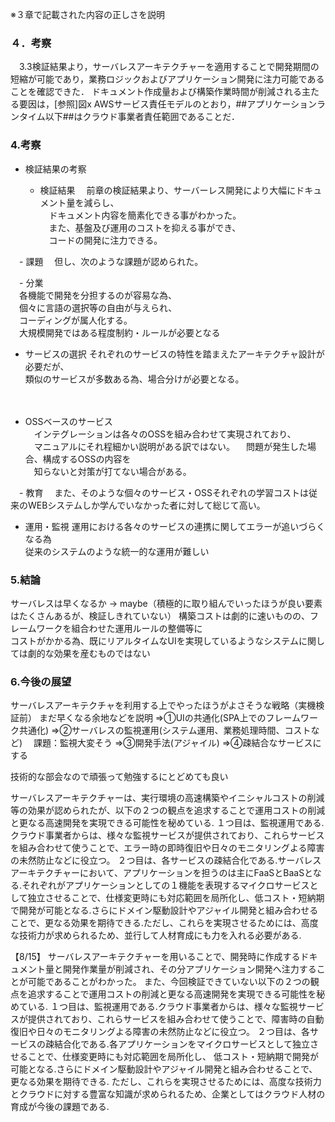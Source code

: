 ※３章で記載された内容の正しさを説明

### ４．考察
　3.3検証結果より，サーバレスアーキテクチャーを適用することで開発期間の短縮が可能であり，業務ロジックおよびアプリケーション開発に注力可能であることを確認できた．
ドキュメント作成量および構築作業時間が削減される主たる要因は，[参照]図x AWSサービス責任モデルのとおり，##アプリケーションランタイム以下##はクラウド事業者責任範囲であることだ．



### 4.考察
- 検証結果の考察  

  - 検証結果
　前章の検証結果より、サーバーレス開発により大幅にドキュメント量を減らし、  
　ドキュメント内容を簡素化できる事がわかった。  
　また、基盤及び運用のコストを抑える事ができ、  
　コードの開発に注力できる。  

　- 課題
　但し、次のような課題が認められた。

　- 分業  
　各機能で開発を分担するのが容易な為、  
　個々に言語の選択等の自由が与えられ、  
　コーディングが属人化する。  
　大規模開発ではある程度制約・ルールが必要となる
　
  - サービスの選択
  それぞれのサービスの特性を踏まえたアーキテクチャ設計が必要だが、  
  類似のサービスが多数ある為、場合分けが必要となる。  
    
　
  - OSSベースのサービス  
　インテグレーションは各々のOSSを組み合わせて実現されており、  
　マニュアルにそれ程細かい説明がある訳ではない。 
　問題が発生した場合、構成するOSSの内容を  
　知らないと対策が打てない場合がある。  

　- 教育
　また、そのような個々のサービス・OSSそれぞれの学習コストは従来のWEBシステムしか学んでいなかった者に対して総じて高い。  
  
  - 運用・監視
  運用における各々のサービスの連携に関してエラーが追いづらくなる為  
  従来のシステムのような統一的な運用が難しい
　
### 5.結論
サーバレスは早くなるか
→ maybe（積極的に取り組んでいったほうが良い要素はたくさんあるが、検証しきれていない）
構築コストは劇的に速いものの、フレームワークを組合わせた運用ルールの整備等に  
コストがかかる為、既にリアルタイムなUIを実現しているようなシステムに関しては劇的な効果を産むものではない  


### 6.今後の展望
サーバレスアーキテクチャを利用する上でやったほうがよさそうな戦略（実機検証前）
まだ早くなる余地などを説明
⇒①UIの共通化(SPA上でのフレームワーク共通化)
⇒②サーバレスの監視運用(システム運用、業務処理時間、コストなど)
　課題：監視大変そう
⇒③開発手法(アジャイル)
⇒④疎結合なサービスにする

技術的な部会なので頑張って勉強するにとどめても良い


サーバレスアーキテクチャーは、実行環境の高速構築やイニシャルコストの削減等の効果が認められたが、以下の２つの観点を追求することで運用コストの削減と更なる高速開発を実現できる可能性を秘めている.
１つ目は、監視運用である.クラウド事業者からは、様々な監視サービスが提供されており、これらサービスを組み合わせて使うことで、エラー時の即時復旧や日々のモニタリングよる障害の未然防止などに役立つ。
２つ目は、各サービスの疎結合化である.サーバレスアーキテクチャーにおいて、アプリケーションを担うのは主にFaaSとBaaSとなる.それぞれがアプリケーションとしての１機能を表現するマイクロサービスとして独立させることで、仕様変更時にも対応範囲を局所化し、低コスト・短納期で開発が可能となる.さらにドメイン駆動設計やアジャイル開発と組み合わせることで、更なる効果を期待できる.ただし、これらを実現させるためには、高度な技術力が求められるため、並行して人材育成にも力を入れる必要がある.

【8/15】
サーバレスアーキテクチャーを用いることで、開発時に作成するドキュメント量と開発作業量が削減され、その分アプリケーション開発へ注力することが可能であることがわかった。
また、今回検証できていない以下の２つの観点を追求することで運用コストの削減と更なる高速開発を実現できる可能性を秘めている. 
１つ目は、監視運用である.クラウド事業者からは、様々な監視サービスが提供されており、これらサービスを組み合わせて使うことで、障害時の自動復旧や日々のモニタリングよる障害の未然防止などに役立つ。 
２つ目は、各サービスの疎結合化である.各アプリケーションをマイクロサービスとして独立させることで、仕様変更時にも対応範囲を局所化し、
低コスト・短納期で開発が可能となる.さらにドメイン駆動設計やアジャイル開発と組み合わせることで、更なる効果を期待できる.
ただし、これらを実現させるためには、高度な技術力とクラウドに対する豊富な知識が求められるため、企業としてはクラウド人材の育成が今後の課題である.
